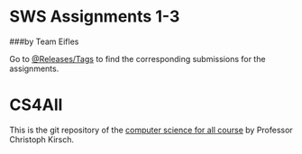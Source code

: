 # SWS Assignments 1-3
###by Team Eifles

Go to [@Releases/Tags](https://github.com/alex-gru/CS4All/releases) to find the corresponding submissions for the assignments. 




# CS4All

This is the git repository of the [computer science for all course](https://cksystemsteaching.github.io/CS4All/) by Professor Christoph Kirsch.
